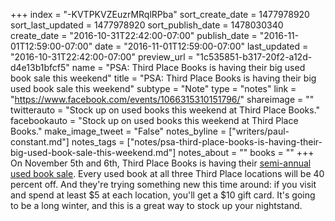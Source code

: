 +++
index = "-KVTPKVZEuzrMRqlRPba"
sort_create_date = 1477978920
sort_last_updated = 1477978920
sort_publish_date = 1478030340
create_date = "2016-10-31T22:42:00-07:00"
publish_date = "2016-11-01T12:59:00-07:00"
date = "2016-11-01T12:59:00-07:00"
last_updated = "2016-10-31T22:42:00-07:00"
preview_url = "1c535851-b317-20f2-a12d-d4e13b1bfcf5"
name = "PSA: Third Place Books is having their big used book sale this weekend"
title = "PSA: Third Place Books is having their big used book sale this weekend"
subtype = "Note"
type = "notes"
link = "https://www.facebook.com/events/1066315310151796/"
shareimage = ""
twitterauto = "Stock up on used books this weekend at Third Place Books."
facebookauto = "Stock up on used books this weekend at Third Place Books."
make_image_tweet = "False"
notes_byline = ["writers/paul-constant.md"]
notes_tags = ["notes/psa-third-place-books-is-having-their-big-used-book-sale-this-weekend.md"]
notes_about = ""
books = ""
+++
On November 5th and 6th, Third Place Books is having their [semi-annual used book sale](https://www.facebook.com/events/1066315310151796/). Every used book at all three Third Place locations will be 40 percent off. And they're trying something new this time around: if you visit and spend at least $5 at each location, you'll get a $10 gift card. It's going to be a long winter, and this is a great way to stock up your nightstand.